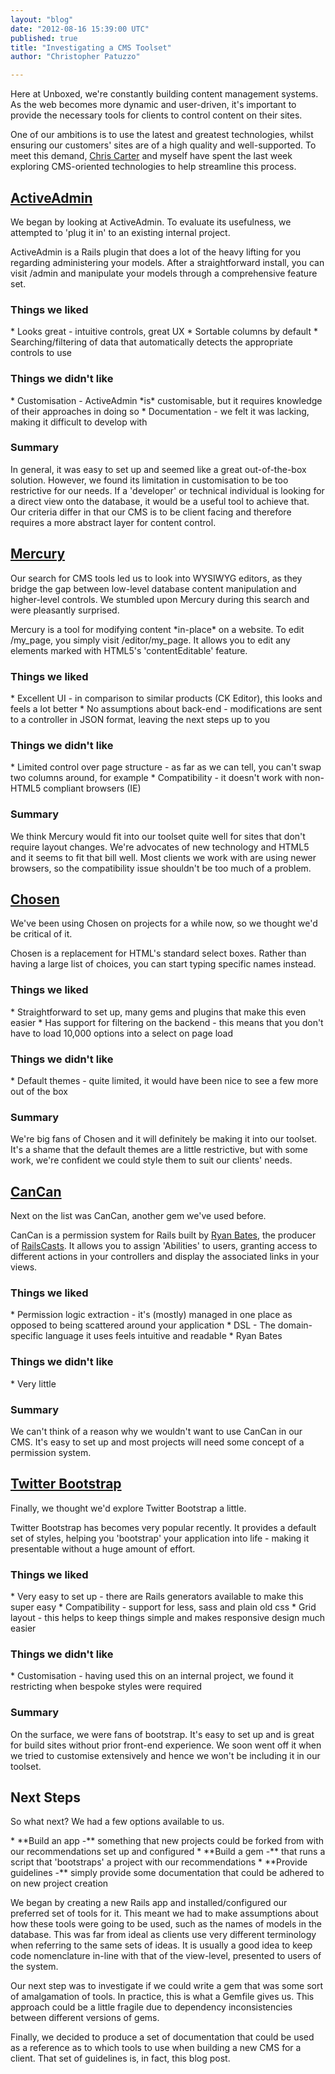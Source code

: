 ```yaml
---
layout: "blog"
date: "2012-08-16 15:39:00 UTC"
published: true
title: "Investigating a CMS Toolset"
author: "Christopher Patuzzo"

---
```


Here at Unboxed, we're constantly building content management systems. As the web becomes more dynamic and user-driven, it's important to provide the necessary tools for clients to control content on their sites.  One of our ambitions is to use the latest and greatest technologies, whilst ensuring our customers' sites are of a high quality and well-supported. To meet this demand, [Chris Carter](http://www.unboxedconsulting.com/people/chris-carter) and myself have spent the last week exploring CMS-oriented technologies to help streamline this process.  ## [ActiveAdmin](http://activeadmin.info/)  We began by looking at ActiveAdmin. To evaluate its usefulness, we attempted to 'plug it in' to an existing internal project.  ActiveAdmin is a Rails plugin that does a lot of the heavy lifting for you regarding administering your models. After a straightforward install, you can visit /admin and manipulate your models through a comprehensive feature set.  ### Things we liked  \* Looks great - intuitive controls, great UX \* Sortable columns by default \* Searching/filtering of data that automatically detects the appropriate controls to use  ### Things we didn't like  \* Customisation - ActiveAdmin \*is\* customisable, but it requires knowledge of their approaches in doing so \* Documentation - we felt it was lacking, making it difficult to develop with  ### Summary  In general, it was easy to set up and seemed like a great out-of-the-box solution. However, we found its limitation in customisation to be too restrictive for our needs. If a 'developer' or technical individual is looking for a direct view onto the database, it would be a useful tool to achieve that. Our criteria differ in that our CMS is to be client facing and therefore requires a more abstract layer for content control.  ## [Mercury](http://jejacks0n.github.com/mercury/)  Our search for CMS tools led us to look into WYSIWYG editors, as they bridge the gap between low-level database content manipulation and higher-level controls. We stumbled upon Mercury during this search and were pleasantly surprised.  Mercury is a tool for modifying content \*in-place\* on a website. To edit /my\_page, you simply visit /editor/my\_page. It allows you to edit any elements marked with HTML5's 'contentEditable' feature.  ### Things we liked  \* Excellent UI - in comparison to similar products (CK Editor), this looks and feels a lot better \* No assumptions about back-end - modifications are sent to a controller in JSON format, leaving the next steps up to you  ### Things we didn't like  \* Limited control over page structure - as far as we can tell, you can't swap two columns around, for example \* Compatibility - it doesn't work with non-HTML5 compliant browsers (IE)  ### Summary  We think Mercury would fit into our toolset quite well for sites that don't require layout changes. We're advocates of new technology and HTML5 and it seems to fit that bill well. Most clients we work with are using newer browsers, so the compatibility issue shouldn't be too much of a problem.  ## [Chosen](http://harvesthq.github.com/chosen/)  We've been using Chosen on projects for a while now, so we thought we'd be critical of it.  Chosen is a replacement for HTML's standard select boxes. Rather than having a large list of choices, you can start typing specific names instead.  ### Things we liked  \* Straightforward to set up, many gems and plugins that make this even easier \* Has support for filtering on the backend - this means that you don't have to load 10,000 options into a select on page load  ### Things we didn't like  \* Default themes - quite limited, it would have been nice to see a few more out of the box  ### Summary  We're big fans of Chosen and it will definitely be making it into our toolset. It's a shame that the default themes are a little restrictive, but with some work, we're confident we could style them to suit our clients' needs.  ## [CanCan](https://github.com/ryanb/cancan/)  Next on the list was CanCan, another gem we've used before.  CanCan is a permission system for Rails built by [Ryan Bates](https://twitter.com/rbates), the producer of [RailsCasts](http://railscasts.com/about). It allows you to assign 'Abilities' to users, granting access to different actions in your controllers and display the associated links in your views.  ### Things we liked  \* Permission logic extraction - it's (mostly) managed in one place as opposed to being scattered around your application \* DSL - The domain-specific language it uses feels intuitive and readable \* Ryan Bates  ### Things we didn't like  \* Very little  ### Summary  We can't think of a reason why we wouldn't want to use CanCan in our CMS. It's easy to set up and most projects will need some concept of a permission system.  ## [Twitter Bootstrap](http://twitter.github.com/bootstrap/)  Finally, we thought we'd explore Twitter Bootstrap a little.  Twitter Bootstrap has becomes very popular recently. It provides a default set of styles, helping you 'bootstrap' your application into life - making it presentable without a huge amount of effort.  ### Things we liked  \* Very easy to set up - there are Rails generators available to make this super easy \* Compatibility - support for less, sass and plain old css \* Grid layout - this helps to keep things simple and makes responsive design much easier  ### Things we didn't like  \* Customisation - having used this on an internal project, we found it restricting when bespoke styles were required  ### Summary  On the surface, we were fans of bootstrap. It's easy to set up and is great for build sites without prior front-end experience. We soon went off it when we tried to customise extensively and hence we won't be including it in our toolset.  ## Next Steps  So what next? We had a few options available to us.  \* \*\*Build an app -\*\* something that new projects could be forked from with our recommendations set up and configured \* \*\*Build a gem -\*\* that runs a script that 'bootstraps' a project with our recommendations \* \*\*Provide guidelines -\*\* simply provide some documentation that could be adhered to on new project creation  We began by creating a new Rails app and installed/configured our preferred set of tools for it. This meant we had to make assumptions about how these tools were going to be used, such as the names of models in the database. This was far from ideal as clients use very different terminology when referring to the same sets of ideas. It is usually a good idea to keep code nomenclature in-line with that of the view-level, presented to users of the system.  Our next step was to investigate if we could write a gem that was some sort of amalgamation of tools. In practice, this is what a Gemfile gives us. This approach could be a little fragile due to dependency inconsistencies between different versions of gems.  Finally, we decided to produce a set of documentation that could be used as a reference as to which tools to use when building a new CMS for a client. That set of guidelines is, in fact, this blog post.


